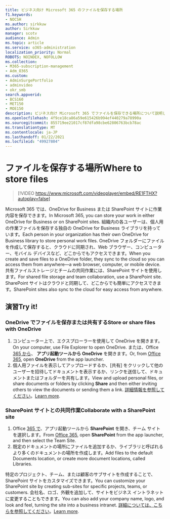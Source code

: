 ```yaml
---
title: ビジネス向け Microsoft 365 のファイルを保存する場所
f1.keywords:
- NOCSH
ms.author: sirkkuw
author: Sirkkuw
manager: scotv
audience: Admin
ms.topic: article
ms.service: o365-administration
localization_priority: Normal
ROBOTS: NOINDEX, NOFOLLOW
ms.collection:
- M365-subscription-management
- Adm_O365
ms.custom:
- AdminSurgePortfolio
- adminvideo
- okr_smb
search.appverid:
- BCS160
- MET150
- MOE150
description: ビジネス向け Microsoft 365 でファイルを保存できる場所について説明します。
ms.openlocfilehash: 4f9ce18ca86a59e615426b994ef440279a78990a
ms.sourcegitcommit: 855719ee21017cf87dfa98cbe62806763bcb78ac
ms.translationtype: MT
ms.contentlocale: ja-JP
ms.lasthandoff: 01/22/2021
ms.locfileid: "49927804"
---
```

# <a name="where-to-store-files"></a><span data-ttu-id="01f78-103">ファイルを保存する場所</span><span class="sxs-lookup"><span data-stu-id="01f78-103">Where to store files</span></span>

> [!VIDEO https://www.microsoft.com/videoplayer/embed/RE1FTHX?autoplay=false]

<span data-ttu-id="01f78-104">Microsoft 365 では、OneDrive for Business または SharePoint サイトに作業内容を保存できます。</span><span class="sxs-lookup"><span data-stu-id="01f78-104">In Microsoft 365, you can store your work in either OneDrive for Business or on SharePoint sites.</span></span> <span data-ttu-id="01f78-105">組織内の各ユーザーは、個人用の作業ファイルを保存する独自の OneDrive for Business ライブラリを持っています。</span><span class="sxs-lookup"><span data-stu-id="01f78-105">Each person in your organization has their own OneDrive for Business library to store personal work files.</span></span> <span data-ttu-id="01f78-106">OneDrive フォルダーにファイルを作成して保存すると、クラウドに同期され、Web ブラウザー、コンピューター、モバイル デバイスなど、どこからでもアクセスできます。</span><span class="sxs-lookup"><span data-stu-id="01f78-106">When you create and save files to a OneDrive folder, they sync to the cloud so you can access them from anywhere—a web browser, computer, or mobile device.</span></span> <span data-ttu-id="01f78-107">共有ファイルストレージとチームの共同作業には、SharePoint サイトを使用します。</span><span class="sxs-lookup"><span data-stu-id="01f78-107">For shared file storage and team collaboration, use a SharePoint site.</span></span> <span data-ttu-id="01f78-108">SharePoint サイトはクラウドと同期して、どこからでも簡単にアクセスできます。</span><span class="sxs-lookup"><span data-stu-id="01f78-108">SharePoint sites also sync to the cloud for easy access from anywhere.</span></span>

## <a name="try-it"></a><span data-ttu-id="01f78-109">演習</span><span class="sxs-lookup"><span data-stu-id="01f78-109">Try it!</span></span>

### <a name="store-or-share-files-with-onedrive"></a><span data-ttu-id="01f78-110">OneDrive でファイルを保存または共有する</span><span class="sxs-lookup"><span data-stu-id="01f78-110">Store or share files with OneDrive</span></span>

1. <span data-ttu-id="01f78-111">コンピューター上で、エクスプローラーを使用して OneDrive を開きます。</span><span class="sxs-lookup"><span data-stu-id="01f78-111">On your computer, use File Explorer to open OneDrive.</span></span> <span data-ttu-id="01f78-112">または、Office [365 から](https://www.office.com/)、  **アプリ起動ツールから OneDrive**  を開きます。</span><span class="sxs-lookup"><span data-stu-id="01f78-112">Or, from [Office 365](https://www.office.com/), open  **OneDrive**  from the app launcher.</span></span>
2. <span data-ttu-id="01f78-113">個人用ファイルを表示してアップロードするか、[共有] をクリックして他のユーザーを招待してドキュメントを表示するか、リンクを送信して、ドキュメントまたはフォルダーを共有します。</span><span class="sxs-lookup"><span data-stu-id="01f78-113">View and upload personal files, or share documents or folders by clicking  **Share**  and then either inviting others to view the documents or sending them a link.</span></span> <span data-ttu-id="01f78-114">[詳細情報を参照してください](https://support.microsoft.com/office/9fcc2f7d-de0c-4cec-93b0-a82024800c07#os_type=onedrive_-_business)。</span><span class="sxs-lookup"><span data-stu-id="01f78-114">[Learn more](https://support.microsoft.com/office/9fcc2f7d-de0c-4cec-93b0-a82024800c07#os_type=onedrive_-_business).</span></span>

### <a name="collaborate-with-a-sharepoint-site"></a><span data-ttu-id="01f78-115">SharePoint サイトとの共同作業</span><span class="sxs-lookup"><span data-stu-id="01f78-115">Collaborate with a SharePoint site</span></span>

1. <span data-ttu-id="01f78-116">Office [365 で](https://www.office.com/)、アプリ起動ツールから  **SharePoint**  を開き、チーム サイトを選択します。</span><span class="sxs-lookup"><span data-stu-id="01f78-116">From [Office 365](https://www.office.com/), open  **SharePoint**  from the app launcher, and then select the Team Site.</span></span>
2. <span data-ttu-id="01f78-117">既定のドキュメントの場所にファイルを追加するか、ライブラリと呼ばれるより多くのドキュメントの場所を作成します。</span><span class="sxs-lookup"><span data-stu-id="01f78-117">Add files to the default Documents location, or create more document locations, called Libraries.</span></span>

<span data-ttu-id="01f78-118">特定のプロジェクト、チーム、または顧客のサブサイトを作成することで、SharePoint サイトをカスタマイズできます。</span><span class="sxs-lookup"><span data-stu-id="01f78-118">You can customize your SharePoint site by creating sub-sites for specific projects, teams, or customers.</span></span> <span data-ttu-id="01f78-119">会社名、ロゴ、外観を追加して、サイトをビジネス イントラネットに変更することもできます。</span><span class="sxs-lookup"><span data-stu-id="01f78-119">You can also add your company name, logo, and look and feel, turning the site into a business intranet.</span></span> <span data-ttu-id="01f78-120">[詳細については、こちらを参照してください](https://support.microsoft.com/office/06bbadc3-6b04-4a60-9d14-894f6a170818)。</span><span class="sxs-lookup"><span data-stu-id="01f78-120">[Learn more](https://support.microsoft.com/office/06bbadc3-6b04-4a60-9d14-894f6a170818).</span></span>